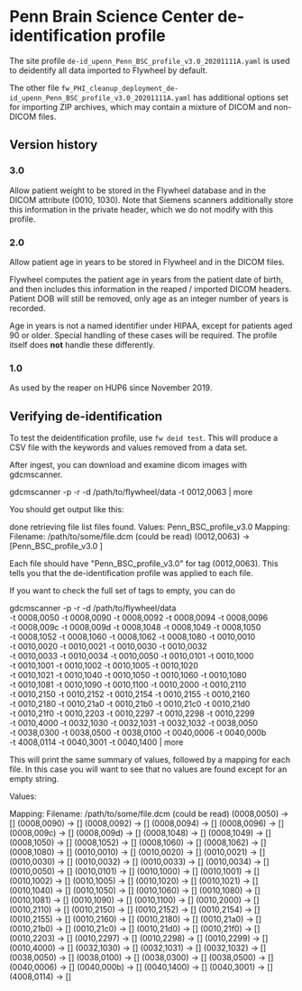 # Penn Brain Science Center de-identification profile

The site profile `de-id_upenn_Penn_BSC_profile_v3.0_20201111A.yaml` is used to deidentify
all data imported to Flywheel by default.

The other file
`fw_PHI_cleanup_deployment_de-id_upenn_Penn_BSC_profile_v3.0_20201111A.yaml` has
additional options set for importing ZIP archives, which may contain a mixture of DICOM
and non-DICOM files.


## Version history

### 3.0

Allow patient weight to be stored in the Flywheel database and in the DICOM attribute
(0010, 1030). Note that Siemens scanners additionally store this information in
the private header, which we do not modify with this profile.

### 2.0

Allow patient age in years to be stored in Flywheel and in the DICOM files.

Flywheel computes the patient age in years from the patient date of birth, and
then includes this information in the reaped / imported DICOM headers. Patient
DOB will still be removed, only age as an integer number of years is recorded.

Age in years is not a named identifier under HIPAA, except for patients aged 90
or older. Special handling of these cases will be required. The profile itself
does **not** handle these differently.

### 1.0

As used by the reaper on HUP6 since November 2019.


## Verifying de-identification

To test the deidentification profile, use `fw deid test`. This will produce a CSV file
with the keywords and values removed from a data set.

After ingest, you can download and examine dicom images with gdcmscanner.

  gdcmscanner -p -r -d  /path/to/flywheel/data -t 0012,0063 | more

You should get output like this:

done retrieving file list <NUMBER OF FILES> files found.
Values:
Penn_BSC_profile_v3.0
Mapping:
Filename: /path/to/some/file.dcm (could be read)
(0012,0063) -> [Penn_BSC_profile_v3.0 ]


Each file should have "Penn_BSC_profile_v3.0" for tag
(0012,0063). This tells you that the de-identification profile was
applied to each file.

If you want to check the full set of tags to empty, you can do

  gdcmscanner -p -r -d /path/to/flywheel/data \
  -t 0008,0050 -t 0008,0090 -t 0008,0092 -t 0008,0094 -t 0008,0096 \
  -t 0008,009c -t 0008,009d -t 0008,1048 -t 0008,1049 -t 0008,1050 \
  -t 0008,1052 -t 0008,1060 -t 0008,1062 -t 0008,1080 -t 0010,0010 \
  -t 0010,0020 -t 0010,0021 -t 0010,0030 -t 0010,0032 \
  -t 0010,0033 -t 0010,0034 -t 0010,0050 -t 0010,0101 -t 0010,1000 \
  -t 0010,1001 -t 0010,1002 -t 0010,1005 -t 0010,1020 \
  -t 0010,1021 -t 0010,1040 -t 0010,1050 -t 0010,1060 -t 0010,1080 \
  -t 0010,1081 -t 0010,1090 -t 0010,1100 -t 0010,2000 -t 0010,2110 \
  -t 0010,2150 -t 0010,2152 -t 0010,2154 -t 0010,2155 -t 0010,2160 \
  -t 0010,2180 -t 0010,21a0 -t 0010,21b0 -t 0010,21c0 -t 0010,21d0 \
  -t 0010,21f0 -t 0010,2203 -t 0010,2297 -t 0010,2298 -t 0010,2299 \
  -t 0010,4000 -t 0032,1030 -t 0032,1031 -t 0032,1032 -t 0038,0050 \
  -t 0038,0300 -t 0038,0500 -t 0038,0100 -t 0040,0006 -t 0040,000b \
  -t 4008,0114 -t 0040,3001 -t 0040,1400 | more

This will print the same summary of values, followed by a mapping for
each file. In this case you will want to see that no values are found
except for an empty string.

Values:

Mapping:
Filename: /path/to/some/file.dcm (could be read)
(0008,0050) -> []
(0008,0090) -> []
(0008,0092) -> []
(0008,0094) -> []
(0008,0096) -> []
(0008,009c) -> []
(0008,009d) -> []
(0008,1048) -> []
(0008,1049) -> []
(0008,1050) -> []
(0008,1052) -> []
(0008,1060) -> []
(0008,1062) -> []
(0008,1080) -> []
(0010,0010) -> []
(0010,0020) -> []
(0010,0021) -> []
(0010,0030) -> []
(0010,0032) -> []
(0010,0033) -> []
(0010,0034) -> []
(0010,0050) -> []
(0010,0101) -> []
(0010,1000) -> []
(0010,1001) -> []
(0010,1002) -> []
(0010,1005) -> []
(0010,1020) -> []
(0010,1021) -> []
(0010,1040) -> []
(0010,1050) -> []
(0010,1060) -> []
(0010,1080) -> []
(0010,1081) -> []
(0010,1090) -> []
(0010,1100) -> []
(0010,2000) -> []
(0010,2110) -> []
(0010,2150) -> []
(0010,2152) -> []
(0010,2154) -> []
(0010,2155) -> []
(0010,2160) -> []
(0010,2180) -> []
(0010,21a0) -> []
(0010,21b0) -> []
(0010,21c0) -> []
(0010,21d0) -> []
(0010,21f0) -> []
(0010,2203) -> []
(0010,2297) -> []
(0010,2298) -> []
(0010,2299) -> []
(0010,4000) -> []
(0032,1030) -> []
(0032,1031) -> []
(0032,1032) -> []
(0038,0050) -> []
(0038,0100) -> []
(0038,0300) -> []
(0038,0500) -> []
(0040,0006) -> []
(0040,000b) -> []
(0040,1400) -> []
(0040,3001) -> []
(4008,0114) -> []
